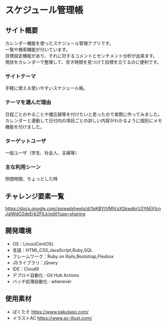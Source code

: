 # スケジュール管理帳

## サイト概要
カレンダー機能を使ったスケジュール管理アプリです。</br>
一覧や検索機能が付いています。</br>
目標設定機能があり、それに対するコメントとセンチメント分析が出来ます。</br>
現状をカレンダーで整理して、空き時間を見つけて目標を立てるのに便利です。



### サイトテーマ
手軽に使える使いやすいスケジュール帳。


### テーマを選んだ理由
日程ごとのやることや備忘録等を付けたいと思ったので実際に作ってみました。</br>
カレンダーと連動して日付内の項目ごとの詳しい内容がわかるように個別にメモ機能を付けました。


### ターゲットユーザ
一般ユーザ（学生、社会人、主婦等）


### 主な利用シーン
隙間時間、ちょっとした時


## チャレンジ要素一覧
https://docs.google.com/spreadsheets/d/1qKBYtVMIVxXSkwdkrU3YAEh1cnJgIWdO2deErbZFILk/edit?usp=sharing


## 開発環境
- OS：Linux(CentOS)
- 言語：HTML,CSS,JavaScript,Ruby,SQL
- フレームワーク：Ruby on Rails,Bootstrap,Flexbox
- JSライブラリ：jQuery
- IDE：Cloud9
- デプロイ自動化 : Git Hub Actions
- バッチ処理自動化 : whenever


## 使用素材
- ぱくたそ https://www.pakutaso.com/
- イラストAC https://www.ac-illust.com/
